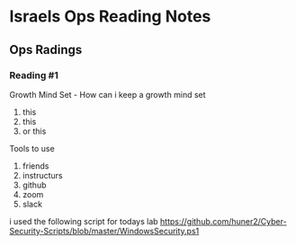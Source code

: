 # Israels Ops Reading Notes

## Ops Radings

### Reading #1

Growth Mind Set - How can i keep a growth mind set
1. this
2. this
3. or this

Tools to use
1. friends
2. instructurs
3. github
4. zoom
5. slack

i used the following script for todays lab
https://github.com/huner2/Cyber-Security-Scripts/blob/master/WindowsSecurity.ps1
